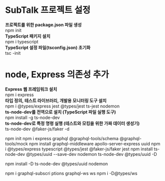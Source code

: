 # SubTalk 프로젝트 설정
**프로젝트를 위한 package.json 파일 생성**  
npm init  
**TypeScript 패키지 설치**  
npm i typescript  
**TypeScript 설정 파일(tsconfig.json) 초기화**  
tsc -init  

# node, Express 의존성 추가
**Express 웹 프레임워크 설치**  
npm i express  
**타입 정의, 테스트 라이브러리, 개발용 모니터링 도구 설치**  
npm i @types/express jest @types/jest ts-jest nodemon  
**ts-node-dev를 전역으로 설치 (TypeScript 파일 실행 도구)**  
npm install -g ts-node-dev  
**ts-node-dev로 특정 명령 실행 (테스트와 모킹을 위한 가짜 데이터 생성기)**  
ts-node-dev @faker-js/faker -d  


npm init
npm i express graphql @graphql-tools/schema @graphql-tools/mock
npm install graphql-middleware apollo-server-express uuid
npm i @types/express typescript @types/jest @faker-js/faker jest
npm install ts-node-dev @types/uuid --save-dev
nodemon ts-node-dev @types/uuid -D

npm install -D ts-node-dev @types/uuid nodemon

npm i graphql-subscri ptions graphql-ws ws
npm i -D@types/ws
